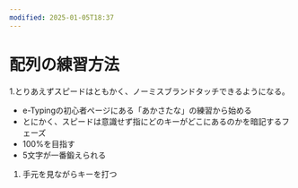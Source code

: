 ```yaml
---
modified: 2025-01-05T18:37
---
```

# 配列の練習方法

1.とりあえずスピードはともかく、ノーミスブランドタッチできるようになる。

- e-Typingの初心者ページにある「あかさたな」の練習から始める  
- とにかく、スピードは意識せず指にどのキーがどこにあるのかを暗記するフェーズ  
- 100%を目指す  
- 5文字が一番鍛えられる  

1. 手元を見ながらキーを打つ